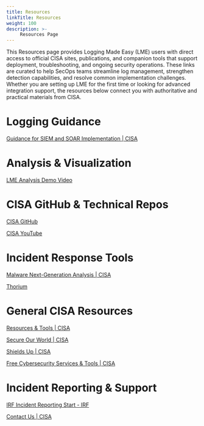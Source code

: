 ```yaml
---
title: Resources
linkTitle: Resources
weight: 100
description: >-
     Resources Page
---
```


This Resources page provides Logging Made Easy (LME) users with direct access to official CISA sites, publications, and companion tools that support deployment, troubleshooting, and ongoing security operations. These links are curated to help SecOps teams streamline log management, strengthen detection capabilities, and resolve common implementation challenges. Whether you are setting up LME for the first time or looking for advanced integration support, the resources below connect you with authoritative and practical materials from CISA.​

# Logging Guidance

[Guidance for SIEM and SOAR Implementation | CISA](https://www.cisa.gov/resources-tools/resources/guidance-siem-and-soar-implementation)

# Analysis & Visualization

[LME Analysis Demo Video](https://www.youtube.com/watch?v=AZFV6ZOLg7s)

# CISA GitHub & Technical Repos​

[CISA GitHub](https://github.com/cisagov)​

[CISA YouTube​](https://www.youtube.com/@CISAgov)

# Incident Response Tools 

[Malware Next-Generation Analysis | CISA](https://www.cisa.gov/resources-tools/services/malware-next-generation-analysis)

[Thorium](https://cisagov.github.io/thorium/)

# General CISA Resources​

[Resources & Tools | CISA](https://www.cisa.gov/resources-tools)

[Secure Our World | CISA](https://www.cisa.gov/secure-our-world)

[Shields Up | CISA](https://www.cisa.gov/shields-up)

[Free Cybersecurity Services & Tools | CISA](https://www.cisa.gov/resources-tools/resources/free-cybersecurity-services-and-tools)

# Incident Reporting & Support

[IRF Incident Reporting Start - IRF](https://myservices.cisa.gov/irf)

[Contact Us | CISA](https://www.cisa.gov/about/contact-us)

